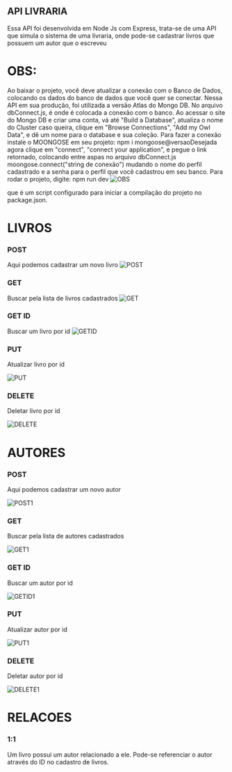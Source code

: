 ## API LIVRARIA

Essa API foi desenvolvida em Node Js com Express, trata-se de uma API que simula o sistema de uma livraria, onde pode-se cadastrar 
livros que possuem um autor que o escreveu

# OBS: 

Ao baixar o projeto, você deve atualizar a conexão com o Banco de Dados, colocando os dados do banco de dados que você quer 
se conectar. Nessa API em sua produção, foi utilizada a versão Atlas do Mongo DB. No arquivo dbConnect.js, é onde é colocada 
a conexão com o banco. Ao acessar o site do Mongo DB e criar uma conta, vá até "Build a Database", atualiza o nome do Cluster 
caso queira, clique em "Browse Connections", "Add my Owl Data", e dê um nome para o database e sua coleção. Para fazer a conexão 
instale o MOONGOSE em seu projeto: 
                                npm i mongoose@versaoDesejada
agora clique em "connect", "connect your application", e pegue o link retornado, colocando entre aspas no arquivo dbConnect.js
                                moongose.connect("string de conexão")
mudando o nome do perfil cadastrado e a senha para o perfil que você cadastrou em seu banco. Para rodar o projeto, digite: 
                                                    npm run dev 
                                                ![OBS](./src/assets/gif1.gif)
                                                
que é um script configurado para iniciar a compilação do projeto no package.json.  

# LIVROS 

### POST 
Aqui podemos cadastrar um novo livro 
![POST](./src/assets/gif2.gif)

### GET
Buscar pela lista de livros cadastrados
![GET](./src/assets/gif3.gif)

### GET ID  
Buscar um livro por id
![GETID](./src/assets/gif4.gif)


### PUT 
Atualizar livro por id

![PUT](./src/assets/gif5.gif)


### DELETE 
Deletar livro por id

![DELETE](./src/assets/gif6.gif)

# AUTORES 

### POST 
Aqui podemos cadastrar um novo autor

![POST1](./src/assets/gif1.gif)

### GET
Buscar pela lista de autores cadastrados

![GET1](./src/assets/gif7.gif)

### GET ID  
Buscar um autor por id

![GETID1](./src/assets/gif8.gif)

### PUT 
Atualizar autor por id

![PUT1](./src/assets/gif9.gif)

### DELETE 
Deletar autor por id

![DELETE1](./src/assets/gif10.gif)

# RELACOES 

### 1:1 
Um livro possui um autor relacionado a ele. 
Pode-se referenciar o autor através do ID no cadastro de livros. 

